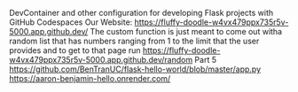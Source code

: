 DevContainer and other configuration for developing Flask projects
with GitHub Codespaces
Our Website: https://fluffy-doodle-w4vx479ppx735r5v-5000.app.github.dev/
The custom function is just meant to come out witha random list that has numbers ranging from 1 to the limit that the user provides and to get to that page run https://fluffy-doodle-w4vx479ppx735r5v-5000.app.github.dev/random
Part 5
https://github.com/BenTranUC/flask-hello-world/blob/master/app.py
https://aaron-benjamin-hello.onrender.com/